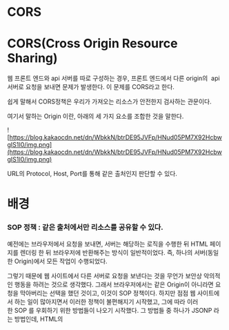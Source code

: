 # CORS

# **CORS(Cross Origin Resource Sharing)**

웹 프론트 엔드와 api 서버를 따로 구성하는 경우, 프론트 엔드에서 다른 origin의  api 서버로 요청을 보내면 문제가 발생한다. 이 문제를 CORS라고 한다.

쉽게 말해서 CORS정책은 우리가 가져오는 리소스가 안전한지 검사하는 관문이다.

여기서 말하는 Origin 이란, 아래의 세 가지 요소를 조합한 것을 말한다.

![https://blog.kakaocdn.net/dn/WbkkN/btrDE95JVFp/HNud05PM7X92HcbwgIS1I0/img.png](https://blog.kakaocdn.net/dn/WbkkN/btrDE95JVFp/HNud05PM7X92HcbwgIS1I0/img.png)

URL의 Protocol, Host, Port를 통해 같은 출처인지 판단할 수 있다.

# **배경**

### **SOP 정책 : 같은 출처에서만 리소스를 공유할 수 있다.**

예전에는 브라우저에서 요청을 보내면, 서버는 해당하는 로직을 수행한 뒤 HTML 페이지를 렌더링 한 뒤 브라우저에 반환해주는 방식이 일반적이었다. 즉, 하나의 서버(동일한 Origin)에서 모든 작업이 수행되었다.

그렇기 때문에 웹 사이트에서 다른 서버로 요청을 보낸다는 것을 무언가 보안상 악의적인 행동을 하려는 것으로 생각했다. 그래서 브라우저에서는 같은 Origin이 아니라면 요청을 막아버리는 선택을 했던 것이고, 이것이 SOP 정책이다. 하지만 점점 웹 사이트에서 하는 일이 많아지면서 이러한 정책이 불편해지기 시작했고, 그에 따라 이러한 SOP 를 우회하기 위한 방법들이 나오기 시작했다. 그 방법들 중 하나가 JSONP 라는 방법인데, HTML의 <script> 태그의 경우에는 다른 Origin 의 파일을 불러오는 것이 가능했고 이 것을 리소스 요청을 주고받는데 우회적으로 사용한 것이었다. 스크립트를 불러오는 것처럼 사용을 하지만 실제로는 서버에서 데이터를 반환하는 용도로 사용을 했다.

### **CORS 정책**

이러한 방식의 우회를 계속 두고 볼 수 없지만, 너무 수요가 많았기 때문에 공식적으로 특정한 제약조건 속에서 cross-origin 요청을 허용하도록 나온 정책이 CORS 이다. SOP와 CORS에 대해 더 자세히 알아보겠다.

### **SOP란?**

다른 출처의 리소스를 사용하는 것에 제한하는 보안 방식

Origin이 동일한지 확인하는 방법으로 체크합니다.

![https://blog.kakaocdn.net/dn/BIsAW/btrDBuQGFTa/TLE0lsUN3oXS5feNiD6a21/img.png](https://blog.kakaocdn.net/dn/BIsAW/btrDBuQGFTa/TLE0lsUN3oXS5feNiD6a21/img.png)

그렇다면 다른 출처의 리소스가 필요한 경우엔 어떻게 해야할까?

# **CORS(Cross-Origin Resource Sharing)**

교차 출처 리소스 공유란 뜻으로, 추가 HTTP 헤더를 사용하여, 한 출처에서 실행 중인 웹 애플리케이션이 **다른 출처**의 선택한 자원에 접근할 수 있는 권한을 부여하도록 **브라우저에 알려주는 체제**이다.

CORS 동작 방식에는 세 가지 시나리오가 존재한다.

- Simple Request (단순 요청)
- Preflight Request (사전 요청)
- Credentialed Request (인증 정보를 포함한 요청)

### **CORS 접근 제어 시나리오**

- Preflight Request(사전 요청 - 사전 확인 작업)

ex) 오늘 너네집 놀러가도돼? 대답에 따라 놀러갈지 가지 않을지 정한다!

1. OPTIONS 메서드를 통해 다른 도메인의 리소스에 요청이 가능한지 확인

2. 요청이 가능한다면 실제 요청(Actual Request)을 보낸다.

![https://blog.kakaocdn.net/dn/1oFIB/btrDEjg4XOv/hK3a9EMkmg1k3rnlbfqEp1/img.png](https://blog.kakaocdn.net/dn/1oFIB/btrDEjg4XOv/hK3a9EMkmg1k3rnlbfqEp1/img.png)

preflight의 format

![https://blog.kakaocdn.net/dn/cE9LwE/btrDFKELUfv/Nlh9KzRaEXoAkul3MtkD1K/img.png](https://blog.kakaocdn.net/dn/cE9LwE/btrDFKELUfv/Nlh9KzRaEXoAkul3MtkD1K/img.png)

Origin : 어디서 날라가는 거야

Access-Control-Requet-Methods : 이 요청의 메서드를 보낼거야!

Access-Control-Requet-Headers : 실제 요청 추가 헤더가 뭐뭐 가능할까?

![https://blog.kakaocdn.net/dn/bUDCPk/btrDFJy489U/vfks5RdysCQ1OknuOH22K1/img.png](https://blog.kakaocdn.net/dn/bUDCPk/btrDFJy489U/vfks5RdysCQ1OknuOH22K1/img.png)

Access-Control-Allow-Origin : 이 Origin은 허가된 Origin이야

Access-Control-Allow-Methods : 이렇 메서드들 허가 됐어

Access-Control-Allow-Headers : 이 헤더들은 허가 됐어

Access-Control-Max-Age : 응답 캐시가 유효한 시간

- Acess-Control-Max-Age

특징)

- 응답 코드는 200대여야 함.
- 응답 바디는 비어있는 것이 좋다.

### **Simple Request**

Preflight 요청 없이 바로 CORS인지 확인한다.

다음 조건을 만족해야만 가능하다.

1) GET, POST, HEAD 메서드

2) Content-Type

a)  application/x-www-form-urlencoded

b) multipart/form-data  c) text/plain

3) 헤더는 다음 4개만 허용된다.

a) Accept  b) Accept-Language  c) Content-Language  d) Content-Type

![https://blog.kakaocdn.net/dn/8oniR/btrDBMLaANo/DQsAc4h0xdxx7ZkCdux4yK/img.png](https://blog.kakaocdn.net/dn/8oniR/btrDBMLaANo/DQsAc4h0xdxx7ZkCdux4yK/img.png)

client는 나는 Origin: foo.example인데 이런 요청 보낼게 > Server는 ok 모든 origin을 허가 할게 (Access-Control-Allow-Origin이 *이기 때문)

### **Credentialed Request**

**인증 관련 헤더**를 포함할 때 사용하는 요청

쿠키나 JWT 토큰을 클라이언트에서 자동으로 담아서 보내고 싶을 때

1. 요청 메시지에 다음과 같이 작성한다.

Access-Control-Allow-Credentials : include

2. 서버도 위의 헤더를 받기 위한 옵션을 작성

Access-Control-Allow-Credentials : true

*Access-Control-Allow-Origin : **  > 불가능하다. 반드시 정확한 출처를 기입해줘야한다.

### 

참조 : [https://kyu9341.github.io/WEB/2020/10/24/WEB_CORS/](https://kyu9341.github.io/WEB/2020/10/24/WEB_CORS/)

[https://webcache.googleusercontent.com/search?q=cache:pG2Iq1qtF1MJ:https://inpa.tistory.com/entry/WEB-%25F0%259F%2593%259A-CORS-%25F0%259F%2592%25AF-%25EC%25A0%2595%25EB%25A6%25AC-%25ED%2595%25B4%25EA%25B2%25B0-%25EB%25B0%25A9%25EB%25B2%2595-%25F0%259F%2591%258F+&cd=3&hl=ko&ct=clnk&gl=kr](https://webcache.googleusercontent.com/search?q=cache:pG2Iq1qtF1MJ:https://inpa.tistory.com/entry/WEB-%25F0%259F%2593%259A-CORS-%25F0%259F%2592%25AF-%25EC%25A0%2595%25EB%25A6%25AC-%25ED%2595%25B4%25EA%25B2%25B0-%25EB%25B0%25A9%25EB%25B2%2595-%25F0%259F%2591%258F+&cd=3&hl=ko&ct=clnk&gl=kr)

https://www.youtube.com/watch?v=-2TgkKYmJt4